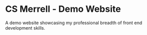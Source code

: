 # CS Merrell - Demo Website
A demo website showcasing my professional breadth of front end development skills.

